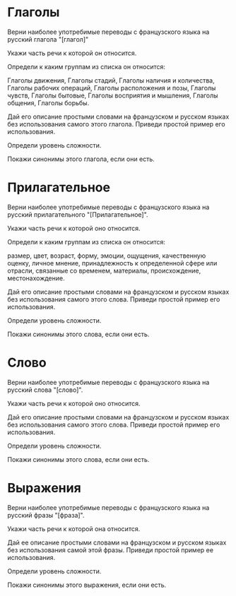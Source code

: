 # Глаголы

Верни наиболее употребимые переводы с французского языка на русский глагола "[глагол]"

Укажи часть речи к которой он относится.

Определи к каким группам из списка он относится:

Глаголы движения, Глаголы стадий, Глаголы наличия и количества, Глаголы рабочих операций, Глаголы расположения и позы, Глаголы чувств, Глаголы бытовые, Глаголы восприятия и мышления, Глаголы общения, Глаголы борьбы.

Дай его описание простыми словами на французском и русском языках без использования самого этого глагола.
Приведи простой пример его использования.

Определи уровень сложности.

Покажи синонимы этого глагола, если они есть.



# Прилагательное

Верни наиболее употребимые переводы с французского языка на русский прилагательного "[Прилагательное]".

Укажи часть речи к которой оно относится.

Определи к каким группам из списка он относится:

размер, цвет, возраст, форму, эмоции, ощущения, качественную оценку, личное мнение, принадлежность к определенной сфере или отрасли, связанные со временем, материалы, происхождение, местонахождение.

Дай его описание простыми словами на французском и русском языках без использования самого этого слова.
Приведи простой пример его использования.

Определи уровень сложности.

Покажи синонимы этого слова, если они есть.



# Слово

Верни наиболее употребимые переводы с французского языка на русский слова "[слово]".

Укажи часть речи к которой оно относится.

Дай его описание простыми словами на французском и русском языках без использования самого этого слова.
Приведи простой пример его использования.

Определи уровень сложности.

Покажи синонимы этого слова, если они есть.



# Выражения

Верни наиболее употребимые переводы с французского языка на русский фразы "[фраза]".

Укажи часть речи к которой она относится.

Дай ее описание простыми словами на французском и русском языках без использования самой этой фразы.
Приведи простой пример ее использования.

Определи уровень сложности.

Покажи синонимы этого выражения, если они есть.